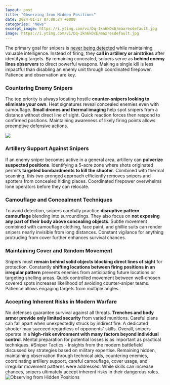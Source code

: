 ```yaml
---
layout: post
title: "Observing from Hidden Positions"
date: 2024-01-17 07:08:24 +0000
categories: "News"
excerpt_image: https://i.ytimg.com/vi/Dq-Ikn6kDxE/maxresdefault.jpg
image: https://i.ytimg.com/vi/Dq-Ikn6kDxE/maxresdefault.jpg
---
```


The primary goal for snipers is [never being detected](https://yt.io.vn/collection/ader) while maintaining valuable intelligence. Instead of firing, they **call in artillery or airstrikes** after identifying targets. By remaining concealed, snipers serve as **behind enemy lines observers** to direct powerful weapons. Making a single kill is less impactful than disabling an enemy unit through coordinated firepower. Patience and observation are key.
### Countering Enemy Snipers
The top priority is always locating hostile **counter-snipers looking to eliminate your own**. Heat signatures reveal concealed enemies even with camouflage. **Small drones and thermal imaging** help spot snipers from a distance without direct line of sight. Quick reaction forces then respond to confirmed positions. Maintaining awareness of likely firing points allows preemptive defensive actions. 

![](https://www.tek.fi/sites/default/files/styles/metatag_image/public/2020-03/hidden_jobs_how_to_find_them.jpg?h=d2dcc206&amp;itok=mHdh5kMC)
### Artillery Support Against Snipers
If an enemy sniper becomes active in a general area, artillery can **pulverize suspected positions**. Identifying a 5-acre zone where shots originated permits **targeted bombardments to kill the shooter**. Combined with thermal scanning, this two-pronged approach efficiently removes snipers and spotters from concealed hiding places. Coordinated firepower overwhelms lone operators before they can relocate.
### Camouflage and Concealment Techniques 
To avoid detection, snipers carefully practice **disruptive pattern camouflage** blending into surroundings. They also focus on **not exposing any part of their body above concealing objects**. Subtle movement combined with camouflage clothing, face paint, and ghillie suits can render snipers nearly invisible from long distances. Constant vigilance for anything protruding from cover further enhances survival chances.
### Maintaining Cover and Random Movement
Snipers must **remain behind solid objects blocking direct lines of sight** for protection. Constantly **shifting locations between firing positions in an irregular pattern** prevents enemies from anticipating future locations or targeting shelling areas. Quick controlled movement between well-chosen covered spots increases likelihood of avoiding counter-sniper teams. Patience allows engaging targets from multiple angles.
### Accepting Inherent Risks in Modern Warfare 
No defenses guarantee survival against all threats. **Trenches and body armor provide only limited security** from varied munitions. Careful plans can fall apart when unexpectedly struck by indirect fire. A dedicated shooter may succeed regardless of opponents' skills. Overall, snipers operate in a **high-risk environment with many factors beyond individual control**. Mental preparation for potential losses is as important as practical techniques.
#Sniper Tactics - Insights from the modern battlefield discussed key strategies based on military expertise. Remaining hidden, maintaining observation through technical aids, countering enemies, coordinating artillery support, careful camouflage, cover usage, and irregular movement patterns were addressed. While skills can increase chances, snipers ultimately accept inherent risks in their dangerous roles.
![Observing from Hidden Positions](https://i.ytimg.com/vi/Dq-Ikn6kDxE/maxresdefault.jpg)